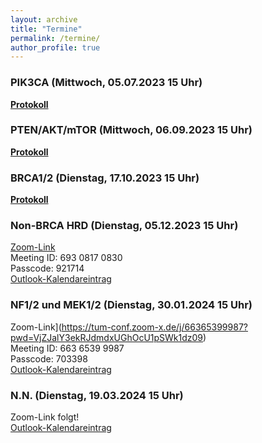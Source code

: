 ```yaml
---
layout: archive
title: "Termine"
permalink: /termine/
author_profile: true
---
```


### PIK3CA (Mittwoch, 05.07.2023 15 Uhr)
**[Protokoll](https://team-deutschland.org/files/1-Protokoll-PIK3CA.pdf)**

### PTEN/AKT/mTOR (Mittwoch, 06.09.2023 15 Uhr)
**[Protokoll](https://team-deutschland.org/files/2-Protokoll-PTEN-AKT-mTOR.pdf)**

### BRCA1/2 (Dienstag, 17.10.2023 15 Uhr)
**[Protokoll](https://team-deutschland.org/files/3-Protokoll-BRCA1-2.pdf)**

### Non-BRCA HRD (Dienstag, 05.12.2023 15 Uhr)
[Zoom-Link](https://tum-conf.zoom-x.de/j/69308170830?pwd=T21ONG1tNDh2YjBoQklaZUk5SFdzdz09)  
Meeting ID: 693 0817 0830  
Passcode: 921714  
[Outlook-Kalendareintrag](https://team-deutschland.org/files/4.ics)  

### NF1/2 und MEK1/2 (Dienstag, 30.01.2024 15 Uhr)
Zoom-Link](https://tum-conf.zoom-x.de/j/66365399987?pwd=VjZJalY3ekRJdmdxUGhOcU1pSWk1dz09)  
Meeting ID: 663 6539 9987  
Passcode: 703398  
[Outlook-Kalendareintrag](https://team-deutschland.org/files/5.ics)  

### N.N. (Dienstag, 19.03.2024 15 Uhr)
Zoom-Link folgt!  
[Outlook-Kalendareintrag](https://team-deutschland.org/files/6.ics)  